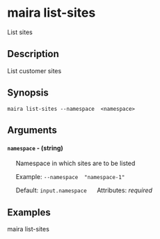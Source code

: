 # maira list-sites

List sites

## Description

List customer sites

## Synopsis

`maira list-sites --namespace  <namespace>`

## Arguments


#### `namespace` - (string)

&nbsp;&nbsp;&nbsp;&nbsp; Namespace in which sites are to be listed  

&nbsp;&nbsp;&nbsp;&nbsp; Example:  `--namespace  "namespace-1"`

&nbsp;&nbsp;&nbsp;&nbsp; Default: `input.namespace`
&nbsp;&nbsp;&nbsp;&nbsp; Attributes: _required_  



## Examples

maira list-sites
